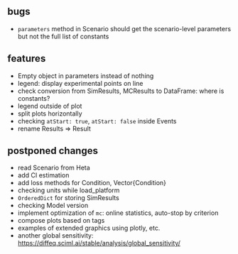 ## bugs

- `parameters` method in Scenario should get the scenario-level parameters but not the full list of constants

## features

- Empty object in parameters instead of nothing
- legend: display experimental points on line
- check conversion from SimResults, MCResults to DataFrame: where is constants?
- legend outside of plot
- split plots horizontally
- checking `atStart: true`, `atStart: false` inside Events
- rename Results => Result

## postponed changes

- read Scenario from Heta
- add CI estimation
- add loss methods for Condition, Vector{Condition}
- checking units while load_platform
- `OrderedDict` for storing SimResults
- checking Model version
- implement optimization of `mc`: online statistics, auto-stop by criterion
- compose plots based on tags
- examples of extended graphics using plotly, etc.
- another global sensitivity: https://diffeq.sciml.ai/stable/analysis/global_sensitivity/
